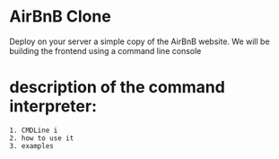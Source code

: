 # AirBnB Clone
Deploy on your server a simple copy of the AirBnB website.
We will be building the frontend using a command line console

# description of the command interpreter:
	1. CMDLine i
	2. how to use it
	3. examples
